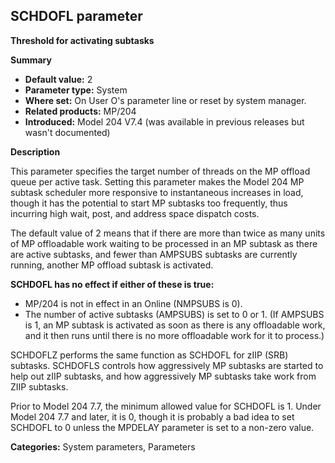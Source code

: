 ## SCHDOFL parameter

**Threshold for activating subtasks**

**Summary**

* **Default value:** 2
* **Parameter type:** System
* **Where set:** On User O's parameter line or reset by system manager.
* **Related products:** MP/204
* **Introduced:** Model 204 V7.4 (was available in previous releases but wasn't documented)

**Description**

This parameter specifies the target number of threads on the MP offload queue per active task. Setting this parameter makes the Model 204 MP subtask scheduler more responsive to instantaneous increases in load, though it has the potential to start MP subtasks too frequently, thus incurring high wait, post, and address space dispatch costs.

The default value of 2 means that if there are more than twice as many units of MP offloadable work waiting to be processed in an MP subtask as there are active subtasks, and fewer than AMPSUBS subtasks are currently running, another MP offload subtask is activated.

**SCHDOFL has no effect if either of these is true:**

* MP/204 is not in effect in an Online (NMPSUBS is 0).
* The number of active subtasks (AMPSUBS) is set to 0 or 1. (If AMPSUBS is 1, an MP subtask is activated as soon as there is any offloadable work, and it then runs until there is no more offloadable work for it to process.)

SCHDOFLZ performs the same function as SCHDOFL for zIIP (SRB) subtasks. SCHDOFLS controls how aggressively MP subtasks are started to help out zIIP subtasks, and how aggressively MP subtasks take work from ZIIP subtasks.

Prior to Model 204 7.7, the minimum allowed value for SCHDOFL is 1. Under Model 204 7.7 and later, it is 0, though it is probably a bad idea to set SCHDOFL to 0 unless the MPDELAY parameter is set to a non-zero value.

**Categories:** System parameters, Parameters

